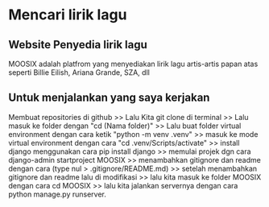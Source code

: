# Mencari lirik lagu
## Website Penyedia lirik lagu
MOOSIX adalah platfrom yang menyediakan lirik lagu artis-artis papan atas seperti Billie Eilish, Ariana Grande, SZA, dll
## Untuk menjalankan yang saya kerjakan 
Membuat repositories di github >> Lalu Kita git clone di terminal >> Lalu masuk ke folder dengan "cd (Nama folder)" >> Lalu buat folder virtual environment dengan cara ketik "python -m venv .venv" >> masuk ke mode virtual environment dengan cara "cd .venv/Scripts/activate" >> install django menggunakan cara pip install django >> memulai projek dgn cara django-admin startproject MOOSIX >> menambahkan gitignore dan readme dengan cara (type nul > .gitignore/README.md) >> setelah menambahkan gitignore dan readme lalu di modifikasi >> lalu kita masuk ke folder MOOSIX dengan cara cd MOOSIX >> lalu kita jalankan servernya dengan cara python manage.py runserver.